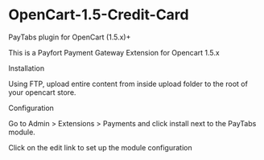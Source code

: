 # OpenCart-1.5-Credit-Card
PayTabs plugin for OpenCart (1.5.x)+

This is a Payfort Payment Gateway Extension for Opencart 1.5.x

Installation

Using FTP, upload entire content from inside upload folder to the root of your opencart store.

Configuration

Go to Admin > Extensions > Payments and click install next to the PayTabs module.

Click on the edit link to set up the module configuration

